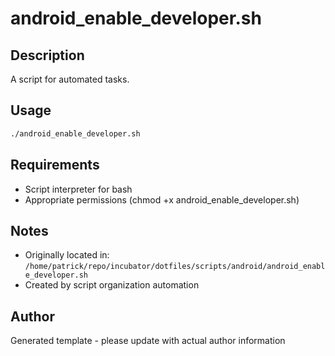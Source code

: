 # android_enable_developer.sh

## Description
A script for automated tasks.

## Usage
```bash
./android_enable_developer.sh
```

## Requirements
- Script interpreter for bash
- Appropriate permissions (chmod +x android_enable_developer.sh)

## Notes
- Originally located in: `/home/patrick/repo/incubator/dotfiles/scripts/android/android_enable_developer.sh`
- Created by script organization automation

## Author
Generated template - please update with actual author information
